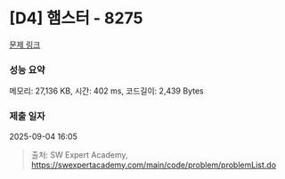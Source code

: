 # [D4] 햄스터 - 8275 

[문제 링크](https://swexpertacademy.com/main/code/problem/problemDetail.do?contestProbId=AWxQ310aOlQDFAWL) 

### 성능 요약

메모리: 27,136 KB, 시간: 402 ms, 코드길이: 2,439 Bytes

### 제출 일자

2025-09-04 16:05



> 출처: SW Expert Academy, https://swexpertacademy.com/main/code/problem/problemList.do
